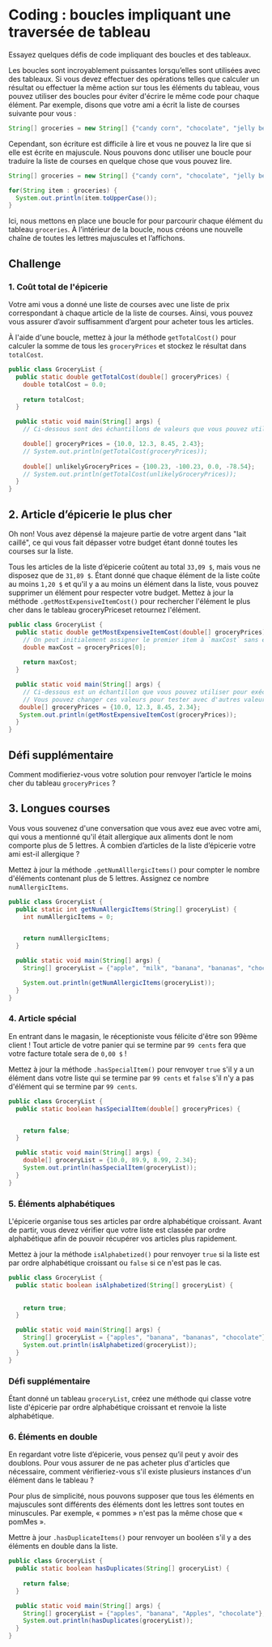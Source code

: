 # Coding : boucles impliquant une traversée de tableau

Essayez quelques défis de code impliquant des boucles et des tableaux.

Les boucles sont incroyablement puissantes lorsqu’elles sont utilisées avec des tableaux. Si vous devez effectuer des opérations telles que calculer un résultat ou effectuer la même action sur tous les éléments du tableau, vous pouvez utiliser des boucles pour éviter d'écrire le même code pour chaque élément. Par exemple, disons que votre ami a écrit la liste de courses suivante pour vous :

```java
String[] groceries = new String[] {"candy corn", "chocolate", "jelly beans", "cookies"};
```

Cependant, son écriture est difficile à lire et vous ne pouvez la lire que si elle est écrite en majuscule. Nous pouvons donc utiliser une boucle pour traduire la liste de courses en quelque chose que vous pouvez lire.

```java
String[] groceries = new String[] {"candy corn", "chocolate", "jelly beans", "cookies"};

for(String item : groceries) {
  System.out.println(item.toUpperCase());
}
```

Ici, nous mettons en place une boucle for pour parcourir chaque élément du tableau `groceries`. À l’intérieur de la boucle, nous créons une nouvelle chaîne de toutes les lettres majuscules et l’affichons.

## Challenge

### 1. Coût total de l'épicerie

Votre ami vous a donné une liste de courses avec une liste de prix correspondant à chaque article de la liste de courses. Ainsi, vous pouvez vous assurer d’avoir suffisamment d’argent pour acheter tous les articles.

À l'aide d'une boucle, mettez à jour la méthode `getTotalCost()` pour calculer la somme de tous les `groceryPrices` et stockez le résultat dans `totalCost`.

```java
public class GroceryList {
  public static double getTotalCost(double[] groceryPrices) {
    double totalCost = 0.0;
    
    return totalCost;
  }

  public static void main(String[] args) {
    // Ci-dessous sont des échantillons de valeurs que vous pouvez utiliser pour exécuter votre code.

    double[] groceryPrices = {10.0, 12.3, 8.45, 2.43};
    // System.out.println(getTotalCost(groceryPrices));
    
    double[] unlikelyGroceryPrices = {100.23, -100.23, 0.0, -78.54};
    // System.out.println(getTotalCost(unlikelyGroceryPrices));
  }
}
```

## 2. Article d’épicerie le plus cher

Oh non! Vous avez dépensé la majeure partie de votre argent dans "lait caillé", ce qui vous fait dépasser votre budget étant donné toutes les courses sur la liste.

Tous les articles de la liste d’épicerie coûtent au total `33,09 $`, mais vous ne disposez que de `31,89 $`. Étant donné que chaque élément de la liste coûte au moins `1,20 $` et qu'il y a au moins un élément dans la liste, vous pouvez supprimer un élément pour respecter votre budget. Mettez à jour la méthode `.getMostExpensiveItemCost()` pour rechercher l'élément le plus cher dans le tableau groceryPriceset retournez l'élément.

```java
public class GroceryList {
  public static double getMostExpensiveItemCost(double[] groceryPrices) {
    // On peut initialement assigner le premier item à `maxCost` sans erreur parce qu'on part du postulat qu'on a au moins un item dans le tableau 
    double maxCost = groceryPrices[0];
    
    return maxCost;
  }

  public static void main(String[] args) {
    // Ci-dessous est un échantillon que vous pouvez utiliser pour exécuter votre code
    // Vous pouvez changer ces valeurs pour tester avec d'autres valeurs
   double[] groceryPrices = {10.0, 12.3, 8.45, 2.34};
   System.out.println(getMostExpensiveItemCost(groceryPrices));
  }
}

```

## Défi supplémentaire
Comment modifieriez-vous votre solution pour renvoyer l’article le moins cher du tableau `groceryPrices` ?

## 3. Longues courses
 
Vous vous souvenez d'une conversation que vous avez eue avec votre ami, qui vous a mentionné qu'il était allergique aux aliments dont le nom comporte plus de 5 lettres. À combien d’articles de la liste d’épicerie votre ami est-il allergique ?

Mettez à jour la méthode `.getNumAlllergicItems()` pour compter le nombre d'éléments contenant plus de 5 lettres. Assignez ce nombre `numAllergicItems`.

```java
public class GroceryList {
  public static int getNumAllergicItems(String[] groceryList) {
    int numAllergicItems = 0;


    return numAllergicItems;
  }

  public static void main(String[] args) {
    String[] groceryList = {"apple", "milk", "banana", "bananas", "chocolate"};

    System.out.println(getNumAllergicItems(groceryList));
  }
}
```

### 4. Article spécial

En entrant dans le magasin, le réceptioniste vous félicite d'être son 99ème client ! Tout article de votre panier qui se termine par `99 cents` fera que votre facture totale sera de `0,00 $` !

Mettez à jour la méthode `.hasSpecialItem()` pour renvoyer `true` s'il y a un élément dans votre liste qui se termine par `99 cents` et `false` s'il n'y a pas d'élément qui se termine par `99 cents`.

```java
public class GroceryList {
  public static boolean hasSpecialItem(double[] groceryPrices) {


    return false;
  }

  public static void main(String[] args) {
    double[] groceryList = {10.0, 89.9, 8.99, 2.34};
    System.out.println(hasSpecialItem(groceryList));
  }
}

```

### 5. Éléments alphabétiques

L'épicerie organise tous ses articles par ordre alphabétique croissant. Avant de partir, vous devez vérifier que votre liste est classée par ordre alphabétique afin de pouvoir récupérer vos articles plus rapidement.

Mettez à jour la méthode `isAlphabetized()` pour renvoyer `true` si la liste est par ordre alphabétique croissant ou `false` si ce n'est pas le cas.

```java
public class GroceryList {
  public static boolean isAlphabetized(String[] groceryList) {
    
    
    return true;
  }

  public static void main(String[] args) {
    String[] groceryList = {"apples", "banana", "bananas", "chocolate"};
    System.out.println(isAlphabetized(groceryList));
  }
}

```

### Défi supplémentaire
Étant donné un tableau `groceryList`, créez une méthode qui classe votre liste d'épicerie par ordre alphabétique croissant et renvoie la liste alphabétique.


### 6. Éléments en double

En regardant votre liste d’épicerie, vous pensez qu’il peut y avoir des doublons. Pour vous assurer de ne pas acheter plus d'articles que nécessaire, comment vérifieriez-vous s'il existe plusieurs instances d'un élément dans le tableau ?

Pour plus de simplicité, nous pouvons supposer que tous les éléments en majuscules sont différents des éléments dont les lettres sont toutes en minuscules. Par exemple, « pommes » n'est pas la même chose que « pomMes ».

Mettre à jour `.hasDuplicateItems()` pour renvoyer un booléen s'il y a des éléments en double dans la liste.

```java
public class GroceryList {
  public static boolean hasDuplicates(String[] groceryList) {
    
    return false;
  }

  public static void main(String[] args) {
    String[] groceryList = {"apples", "banana", "Apples", "chocolate"};
    System.out.println(hasDuplicates(groceryList));
  }
}
```

